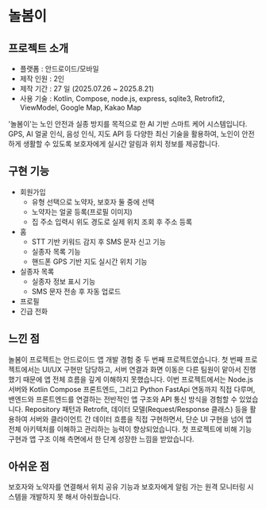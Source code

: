 # 놀봄이
## 프로젝트 소개
* 플랫폼 : 안드로이드/모바일
* 제작 인원 : 2인
* 제작 기간 : 27 일 (2025.07.26 ~ 2025.8.21)
* 사용 기술 : Kotlin, Compose, node.js, express, sqlite3, Retrofit2, ViewModel, Google Map, Kakao Map

'놀봄이'는 노인 안전과 실종 방지를 목적으로 한 AI 기반 스마트 케어 시스템입니다. GPS, AI 얼굴 인식, 음성 인식, 지도 API 등 다양한 최신 기술을 활용하여, 노인이 안전하게 생활할 수 있도록 보호자에게 실시간 알림과 위치 정보를 제공합니다.
## 구현 기능
* 회원가입
  * 유형 선택으로 노약자, 보호자 둘 중에 선택
  * 노약자는 얼굴 등록(프로필 이미지)
  * 집 주소 입력시 위도 경도로 실제 위치 조회 후 주소 등록
* 홈
  * STT 기반 키워드 감지 후 SMS 문자 신고 기능
  * 실종자 목록 기능
  * 핸드폰 GPS 기반 지도 실시간 위치 기능
* 실종자 목록
  * 실종자 정보 표시 기능
  * SMS 문자 전송 후 자동 업로드
* 프로필
* 긴급 전화
## 느낀 점
놀봄이 프로젝트는 안드로이드 앱 개발 경험 중 두 번째 프로젝트였습니다.
첫 번째 프로젝트에서는 UI/UX 구현만 담당하고, 서버 연결과 화면 이동은 다른 팀원이 맡아서 진행했기 때문에 앱 전체 흐름을 깊게 이해하지 못했습니다.
이번 프로젝트에서는 Node.js 서버와 Kotlin Compose 프론트엔드, 그리고 Python FastApi 연동까지 직접 다루며, 밴엔드와 프론트엔드를 연결하는 전반적인 앱 구조와 API 통신 방식을 경험할 수 있었습니다.
Repository 패턴과 Retrofit, 데이터 모델(Request/Response 클래스) 등을 활용하여 서버와 클라이언트 간 데이터 흐름을 직접 구현하면서, 단순 UI 구현을 넘어 앱 전체 아키텍처를 이해하고 관리하는 능력이 향상되었습니다.
첫 프로젝트에 비해 기능 구현과 앱 구조 이해 측면에서 한 단계 성장한 느낌을 받았습니다.
## 아쉬운 점
보호자와 노약자를 연결해서 위치 공유 기능과 보호자에게 알림 가는 원격 모니터링 시스템을 개발하지 못 해서 아쉬웠습니다.
